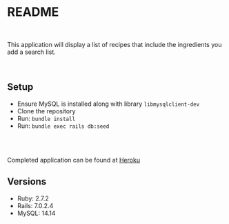 # README

<br>

This application will display a list of recipes that include the ingredients you add a search list.

<br>

## Setup

- Ensure MySQL is installed along with library `libmysqlclient-dev`
- Clone the repository
- Run: `bundle install`
- Run: `bundle exec rails db:seed`

<br>

<br>

Completed application can be found at [Heroku](https://intense-sea-85958.herokuapp.com/)

## Versions

- Ruby: 2.7.2
- Rails: 7.0.2.4
- MySQL: 14.14
